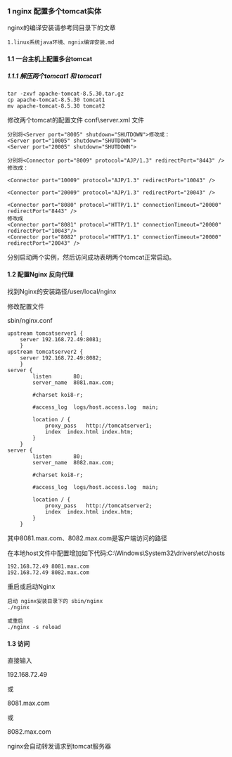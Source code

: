 ### 1 nginx 配置多个tomcat实体

nginx的编译安装请参考同目录下的文章 

~~~she
1.linux系统java环境、ngnix编译安装.md
~~~

#### 1.1 一台主机上配置多台tomcat

##### 1.1.1 解压两个tomcat1 和 tomcat1

~~~shel
tar -zxvf apache-tomcat-8.5.30.tar.gz
cp apache-tomcat-8.5.30 tomcat1
mv apache-tomcat-8.5.30 tomcat2
~~~



修改两个tomcat的配置文件 conf\server.xml 文件

~~~shel
分别将<Server port="8005" shutdown="SHUTDOWN">修改成：
<Server port="10005" shutdown="SHUTDOWN">
<Server port="20005" shutdown="SHUTDOWN">

~~~

~~~shell
分别将<Connector port="8009" protocol="AJP/1.3" redirectPort="8443" />修改成：

<Connector port="10009" protocol="AJP/1.3" redirectPort="10043" />

<Connector port="20009" protocol="AJP/1.3" redirectPort="20043" />

~~~



~~~shel
<Connector port="8080" protocol="HTTP/1.1" connectionTimeout="20000" redirectPort="8443" />
修改成
<Connector port="8081" protocol="HTTP/1.1" connectionTimeout="20000" redirectPort="10043"/>
<Connector port="8082" protocol="HTTP/1.1" connectionTimeout="20000"  redirectPort="20043" />
~~~



分别启动两个实例，然后访问成功表明两个tomcat正常启动。



#### 1.2 配置Nginx 反向代理

找到Nginx的安装路径/user/local/nginx

修改配置文件

sbin/nginx.conf

~~~shel
upstream tomcatserver1 {  
    server 192.168.72.49:8081;  
    }  
upstream tomcatserver2 {  
    server 192.168.72.49:8082;  
    }  
server {  
        listen       80;  
        server_name  8081.max.com;  
  
        #charset koi8-r;  
  
        #access_log  logs/host.access.log  main;  
  
        location / {  
            proxy_pass   http://tomcatserver1;  
            index  index.html index.htm;  
        }       
    }  
server {  
        listen       80;  
        server_name  8082.max.com;  
  
        #charset koi8-r;  
  
        #access_log  logs/host.access.log  main;  
  
        location / {  
            proxy_pass   http://tomcatserver2;  
            index  index.html index.htm;  
        }          
    }  
~~~



其中8081.max.com、8082.max.com是客户端访问的路径

在本地host文件中配置增加如下代码:C:\Windows\System32\drivers\etc\hosts

~~~shell
192.168.72.49 8081.max.com
192.168.72.49 8082.max.com
~~~



重启或启动Nginx

~~~shel
启动 nginx安装目录下的 sbin/nginx
./nginx

或重启
./nginx -s reload
~~~



#### 1.3 访问

直接输入

192.168.72.49

或

8081.max.com

或

8082.max.com

nginx会自动转发请求到tomcat服务器
